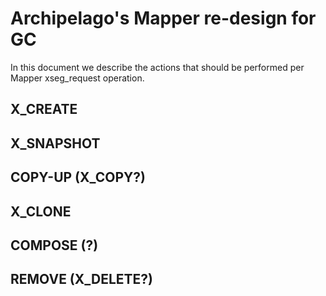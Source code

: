 # Archipelago's Mapper re-design for GC

In this document we describe the actions that should be performed per
Mapper xseg_request operation.

## X_CREATE
## X_SNAPSHOT
## COPY-UP (X_COPY?)
## X_CLONE
## COMPOSE (?)
## REMOVE (X_DELETE?)